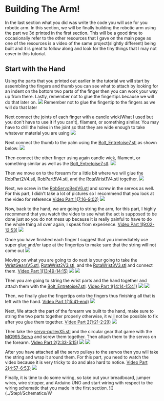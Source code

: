# Building The Arm!
In the last section what you did was write the code you will use for you robotic arm. In this section, we will be finally building the robotic arm using the part we 3d printed in the first section. This will be a good time to occasionally refer to the other resources that I gave on the main page as one of the resources is a video of the same project(slightly different) being built and it is great to follow along and look for the tiny things that I may not cover in this tutorial.

## Start with the Hand
Using the parts that you printed out earlier in the tutorial we will start by assembling the fingers and thumb you can see what to attach by looking for an indent on the bottom two parts of the finger then you can work your way up from there. Lastly, remember not to glue the fingertips because we will do that later on.
![](RobotPartPictures/IMG_3132.jpg)
Remember not to glue the fingertip to the fingers as we will do that later

Next connect the joints of each finger with a candle wick(What I used but you don't have to use it if you can't), filament, or something similar. You may have to drill the holes in the joint so that they are wide enough to take whatever material you are using
![](RobotPartPictures/IMG_3133.jpg)

Next connect the thumb to the palm using the [Bolt_Entretoise7.stl](../Step1/RoboticParts/Bolt_entretoise7.stl) as shown below:
![](RobotPartPictures/IMG_3146.jpg)

Then connect the other finger using again candle wick, filament, or something similar as well as the [Bolt_Entretoise7.stl](../Step1/RoboticParts/Bolt_entretoise7.stl).
![](RobotPartPictures/IMG_3135.jpg)

Then we move on to the forearm for a little bit where we will glue the [RobPart2V4.stl](../Step1/RoboticParts/robpart2V4.stl), [RobPart5V4.stl](../Step1/RoboticParts/robpart5V4.stl), and the [RotaWrist1V4.stl](../Step1/RoboticParts/RotaWrist1V4.stl) together.
![](RobotPartPictures/IMG_3136.jpg)

Next, we screw in the [RobServoBedV6.stl](../Step1/RoboticParts/RobServoBedV6.stl) and screw in the servos as well. For this part, I didn't take a lot of pictures so I recommend that you look at the video for reference
[Video Part 1(7:16-9:02)](https://www.youtube.com/watch?v=vgtJY_rJWzo&t=306s)
![](RobotPartPictures/IMG_3137.jpg)

Now, back to the hand, we are going to string the arm, for this part, I highly recommend that you watch the video to see what the act is supposed to be done just so you do not mess up because it is really painful to have to do the whole thing all over again, I speak from experience.
[Video Part 1(9:02-12:53)](https://www.youtube.com/watch?v=vgtJY_rJWzo&t=306s)
![](RobotPartPictures/IMG_3141.jpg)

Once you have finished each finger I suggest that you immediately use super glue and/or tape at the fingertips to make sure that the string will not come out
![](RobotPartPictures/IMG_3143.jpg)

Moving on what you are going to do next is your going to take the [WristGearsV5.stl](../Step1/RoboticParts/WristGearsV5.stl), [RotaWrist2V3.stl](../Step1/RoboticParts/RotaWrist2V3.stl), and the [RotaWrist3V3.stl](../Step1/RoboticParts/RotaWrist3V3.stl) and connect them.
[Video Part 1(13:49-14:15)](https://www.youtube.com/watch?v=vgtJY_rJWzo&t=306s)
![](RobotPartPictures/IMG_3144.jpg)
![](RobotPartPictures/IMG_3145.jpg)

Then you are going to string the wrist parts and the hand together and attach them with the [Bolt_Entretoise7.stl](../Step1/RoboticParts/Bolt_entretoise7.stl).
[Video Part 1(14:14-15:41)](https://www.youtube.com/watch?v=vgtJY_rJWzo&t=306s)
![](RobotPartPictures/IMG_3147.jpg)
![](RobotPartPictures/IMG_3162.jpg)

Then, we finally glue the fingertips onto the fingers thus finishing all that is left with the hand.
[Video Part 1(15:41-end)](https://www.youtube.com/watch?v=vgtJY_rJWzo&t=306s)
![](RobotPartPictures/IMG_3163.png)

Next, We attach the part of the forearm we built to the hand, make sure to string the two parts together properly otherwise, it will not be possible to fix after you glue them together.
[Video Part 2(1:21-2:29)](https://www.youtube.com/watch?v=ZXy0Oxoixcg)
![](RobotPartPictures/IMG_3165.png)

Then take the [servo-pulleyX5.stl](../Step1/RoboticParts/servo-pulleyX5.stl) and the circular gear that game with the [MG995 Servo](https://www.amazon.com/DWEII-Control-Angle180-Digital-Helicopter/dp/B09V4DZGD9/ref=sr_1_15?asc_source=01H8HFYCRM99TJ9FED7FSB1ZXC&dib=eyJ2IjoiMSJ9.6grwfkoyJ6HnBMbId0tZ-SsNYFFbEHub7-BdyEL43XhDYyUbwHrOFggkrCDLxJJynbS8cRs8hepFB3QHM_OyviPjBLocVihZlRVxyiyDr1P8QTCHtRFNmIh6xnCW8f_V-K4vuh1VMhVYQSkc6dBSpu0s1i6FFm0lCYonhSFX5V2tDyTMkTR1n62QVVw2_bRe4ovSPFq5K39vAA6IoQABM2pFRmjK_kUB0OMA7CCChrjajaAn1WNZ96io8WeHZECFXQI_3l2Csaa43NpL6o8-OJaIYqD33cX7BB8KXOEYNIM.K4QUcSvYJOfGUtULuF0z6Ywxlf9ayzLpfKCNPtGtNqI&dib_tag=se&keywords=mg995+servo&qid=1719715345&sr=8-15&tag=namespacebran689-20) and screw them together. Then attach them to the servos on the forearm.
[Video Part 2(2:33-5:15)](https://www.youtube.com/watch?v=ZXy0Oxoixcg)
![](RobotPartPictures/IMG_3167.jpg)
![](RobotPartPictures/IMG_3166.png)

After you have attached all the servo pulleys to the servos then you will take the string and wrap it around them. For this part, you need to watch the video because it is very tricky to do and also hard to notice.
[Video Part 2(4:57-6:53)](https://www.youtube.com/watch?v=ZXy0Oxoixcg)
![](RobotPartPictures/IMG_3181.png)

Finally, it is time to do some wiring, so take out your breadboard, jumper wires, wire stripper, and Arduino UNO and start wiring with respect to the wiring schematic that you made in the first section.
![](../Step!/Schematics/W
